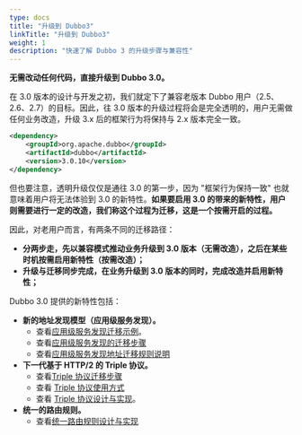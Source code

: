 ```yaml
---
type: docs
title: "升级到 Dubbo3"
linkTitle: "升级到 Dubbo3"
weight: 1
description: "快速了解 Dubbo 3 的升级步骤与兼容性"
---
```


**无需改动任何代码，直接升级到 Dubbo 3.0。**

在 3.0 版本的设计与开发之初，我们就定下了兼容老版本 Dubbo 用户（2.5、2.6、2.7）的目标。因此，往 3.0 版本的升级过程将会是完全透明的，用户无需做任何业务改造，升级 3.x 后的框架行为将保持与 2.x 版本完全一致。

```xml
<dependency>
    <groupId>org.apache.dubbo</groupId>
    <artifactId>dubbo</artifactId>
    <version>3.0.10</version>
</dependency>
```


但也要注意，透明升级仅仅是通往 3.0 的第一步，因为 "框架行为保持一致" 也就意味着用户将无法体验到 3.0 的新特性。**如果要启用 3.0 的带来的新特性，用户则需要进行一定的改造，我们称这个过程为迁移，这是一个按需开启的过程。**



因此，对老用户而言，有两条不同的迁移路径：

* **分两步走，先以兼容模式推动业务升级到 3.0 版本（无需改造），之后在某些时机按需启用新特性（按需改造）；**
* **升级与迁移同步完成，在业务升级到 3.0 版本的同时，完成改造并启用新特性；**



Dubbo 3.0 提供的新特性包括：

* **新的地址发现模型（应用级服务发现）。**
  * 查看[应用级服务发现迁移示例](/zh-cn/docs3-v2/java-sdk/upgrades-and-compatibility/service-discovery/service-discovery-samples/)。
   * 查看[应用级服务发现的迁移步骤](/zh-cn/docs3-v2/java-sdk/upgrades-and-compatibility/service-discovery/migration-service-discovery/)
   * 查看[应用级服务发现地址迁移规则说明](/zh-cn/docs3-v2/java-sdk/upgrades-and-compatibility/service-discovery/service-discovery-rule/)
* **下一代基于 HTTP/2 的 Triple 协议。**
   * 查看[Triple 协议迁移步骤](/zh-cn/docs3-v2/java-sdk/upgrades-and-compatibility/migration-triple/)
   * 查看 [Triple 协议使用方式](/zh-cn/docs3-v2/java-sdk/reference-manual/protocol/triple/guide/)
   * 查看 [Triple 协议设计与实现](/zh-cn/docs3-v2/java-sdk/reference-manual/protocol/triple/overview/)。
* **统一的路由规则。**
   * 查看[统一路由规则设计与实现](/zh-cn/docs3-v2/java-sdk/advanced-features-and-usage/traffic/mesh-style/)